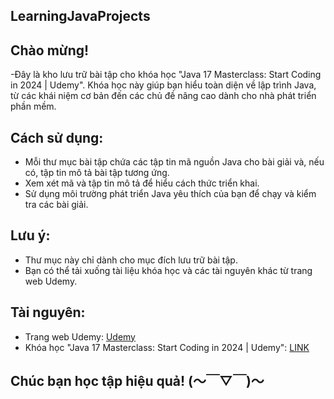 ## LearningJavaProjects
## Chào mừng!

-Đây là kho lưu trữ bài tập cho khóa học "Java 17 Masterclass: Start Coding in 2024 | Udemy". Khóa học này giúp bạn hiểu toàn diện về lập trình Java, từ các khái niệm cơ bản đến các chủ đề nâng cao dành cho nhà phát triển phần mềm.

## Cách sử dụng:

- Mỗi thư mục bài tập chứa các tập tin mã nguồn Java cho bài giải và, nếu có, tập tin mô tả bài tập tương ứng.
- Xem xét mã và tập tin mô tả để hiểu cách thức triển khai.
- Sử dụng môi trường phát triển Java yêu thích của bạn để chạy và kiểm tra các bài giải.

## Lưu ý:

- Thư mục này chỉ dành cho mục đích lưu trữ bài tập.
- Bạn có thể tải xuống tài liệu khóa học và các tài nguyên khác từ trang web Udemy.

## Tài nguyên:

 - Trang web Udemy: [Udemy](https://www.udemy.com/)
 - Khóa học "Java 17 Masterclass: Start Coding in 2024 | Udemy": [LINK](https://www.udemy.com/course/java-the-complete-java-developer-course/?couponCode=KEEPLEARNING)

## Chúc bạn học tập hiệu quả! (〜￣▽￣)〜
